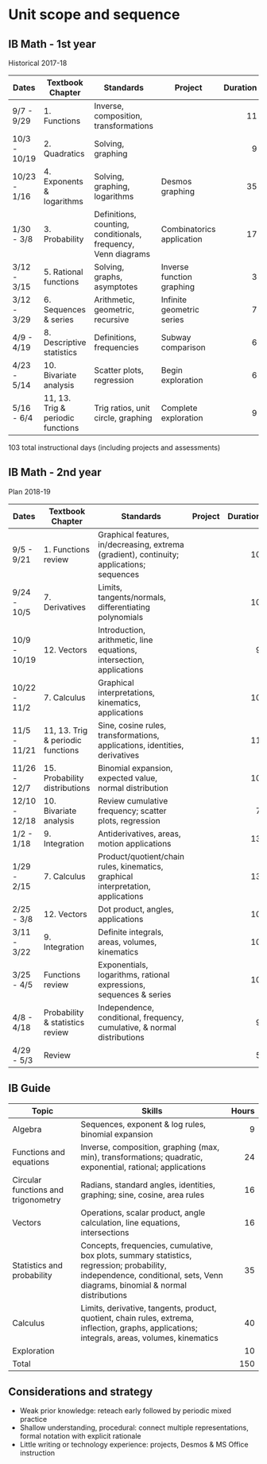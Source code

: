 # Unit scope and sequence

## IB Math - 1st year

Historical 2017-18

Dates| Textbook Chapter | Standards | Project |Duration | IB Guide recommendation
---|---|---|---|---:|:---:
9/7 - 9/29 | 1. Functions | Inverse, composition, transformations ||11| 10
10/3 - 10/19 | 2. Quadratics | Solving, graphing ||9| 5
10/23 - 1/16 | 4. Exponents & logarithms | Solving, graphing, logarithms |Desmos graphing |35| 10
1/30 - 3/8 | 3. Probability | Definitions, counting, conditionals, frequency, Venn diagrams  |Combinatorics application |17| 10
3/12 - 3/15 | 5. Rational functions | Solving, graphs, asymptotes |Inverse function graphing |3| 3
3/12 - 3/29 | 6. Sequences & series | Arithmetic, geometric, recursive |Infinite geometric series |7| 5
4/9 - 4/19 | 8. Descriptive statistics | Definitions, frequencies |Subway comparison|6| 5 (+10)
4/23 - 5/14 | 10. Bivariate analysis | Scatter plots, regression |Begin exploration |6| 8
5/16 - 6/4 | 11, 13. Trig & periodic functions | Trig ratios, unit circle, graphing |Complete exploration |9| 8 (+8)

103 total instructional days (including projects and assessments)

## IB Math - 2nd year

Plan 2018-19

Dates| Textbook Chapter | Standards | Project |Duration | IB Guide recommendation
---|---|---|---|---:|:---:
9/5 - 9/21 | 1. Functions review | Graphical features, in/decreasing, extrema (gradient), continuity; applications; sequences ||10|
9/24 - 10/5 | 7. Derivatives | Limits, tangents/normals, differentiating polynomials ||10|10
10/9 - 10/19 | 12. Vectors | Introduction, arithmetic, line equations, intersection, applications ||9|8
10/22 - 11/2 | 7. Calculus | Graphical interpretations, kinematics, applications ||10|10
11/5 - 11/21 | 11, 13. Trig & periodic functions | Sine, cosine rules, transformations, applications, identities, derivatives ||11| 8
11/26 - 12/7 | 15. Probability distributions | Binomial expansion, expected value, normal distribution | |10|
12/10 - 12/18 | 10. Bivariate analysis | Review cumulative frequency; scatter plots, regression ||7|
1/2 - 1/18 | 9. Integration | Antiderivatives, areas, motion applications ||13|15
1/29 - 2/15 | 7. Calculus | Product/quotient/chain rules, kinematics, graphical interpretation, applications ||13| 5
2/25 - 3/8 | 12. Vectors | Dot product, angles, applications ||10| 8
3/11 - 3/22 | 9. Integration |Definite integrals, areas, volumes, kinematics||10|
3/25 - 4/5 | Functions review | Exponentials, logarithms, rational expressions, sequences & series ||10|
4/8 - 4/18 | Probability & statistics review | Independence, conditional, frequency, cumulative, & normal distributions ||9|
4/29 - 5/3 | Review |||5|

## IB Guide

Topic | Skills | Hours
---|---|---:
Algebra |Sequences, exponent & log rules, binomial expansion| 9
Functions and equations |Inverse, composition, graphing (max, min), transformations; quadratic, exponential, rational; applications| 24
Circular functions and trigonometry|Radians, standard angles, identities, graphing; sine, cosine, area rules| 16
Vectors |Operations, scalar product, angle calculation, line equations, intersections | 16
Statistics and probability |Concepts, frequencies, cumulative, box plots, summary statistics, regression; probability, independence, conditional, sets, Venn diagrams, binomial & normal distributions | 35
Calculus |Limits, derivative, tangents, product, quotient, chain rules, extrema, inflection, graphs, applications; integrals, areas, volumes, kinematics| 40
Exploration || 10
Total || 150

## Considerations and strategy

- Weak prior knowledge: reteach early followed by periodic mixed practice
- Shallow understanding, procedural: connect multiple representations, formal notation with explicit rationale
- Little writing or technology experience: projects, Desmos & MS Office instruction
